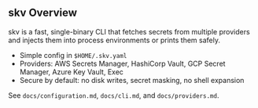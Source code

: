 ## skv Overview

skv is a fast, single-binary CLI that fetches secrets from multiple providers and injects them into process environments or prints them safely.

- Simple config in `$HOME/.skv.yaml`
- Providers: AWS Secrets Manager, HashiCorp Vault, GCP Secret Manager, Azure Key Vault, Exec
- Secure by default: no disk writes, secret masking, no shell expansion

See `docs/configuration.md`, `docs/cli.md`, and `docs/providers.md`.
